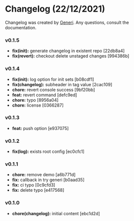 # Changelog (22/12/2021)

Changelog was created by [Generi](https://github.com/Novout/generi). Any questions, consult the documentation.

### v0.1.5

* **fix(init):** generate changelog in existent repo [22db8a4]
* **fix(revert):** checkout delete unstaged changes [994386b]

### v0.1.4

* **fix(init):** log option for init sets [b08cdf1]
* **fix(changelog):** subheader in tag value [2cac109]
* **chore:** revert console success [9bf20bb]
* **feat:** revert command [defc9ed]
* **chore:** typo [8956a04]
* **chore:** license [0366287]

### v0.1.3

* **feat:** push option [e937075]

### v0.1.2

* **fix(log):** exists root config [ec0cfc1]

### v0.1.1

* **chore:** remove demo [a6b771d]
* **fix:** callback in try generi [b0aad35]
* **fix:** ci typo [0c9cfd3]
* **fix:** delete typo [e417568]

### v0.1.0

* **chore(changelog):** initial content [ebc1d2d]
